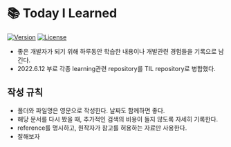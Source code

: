 # 📚 Today I Learned

[![Version](https://img.shields.io/badge/version-2022.6.12-red.svg)](./CHANGELOG)  [![License](https://img.shields.io/github/license/mashape/apistatus.svg)](./LICENSE)

* 좋은 개발자가 되기 위해 하루동안 학습한 내용이나 개발관련 경험들을 기록으로 남긴다.
* 2022.6.12 부로 각종 learning관련 repository를 TIL repository로 병합했다.
  

## 작성 규칙

* 폴더와 파일명은 영문으로 작성한다. 날짜도 함께하면 좋다.
* 해당 문서를 다시 봤을 때, 추가적인 검색의 비용이 들지 않도록 자세히 기록한다.
* reference를 명시하고, 원작자가 참고를 허용하는 자료만 사용한다.
* 잘해보자

